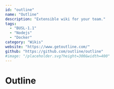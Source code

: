 ```yaml
---
id: "outline"
name: "Outline"
description: "Extensible wiki for your team."
tags:
  - "BUSL-1.1"
  - "Nodejs"
  - "Docker"
category: "Wikis"
website: "https://www.getoutline.com/"
github: "https://github.com/outline/outline"
#image: "/placeholder.svg?height=300&width=400"
---
```


# Outline
